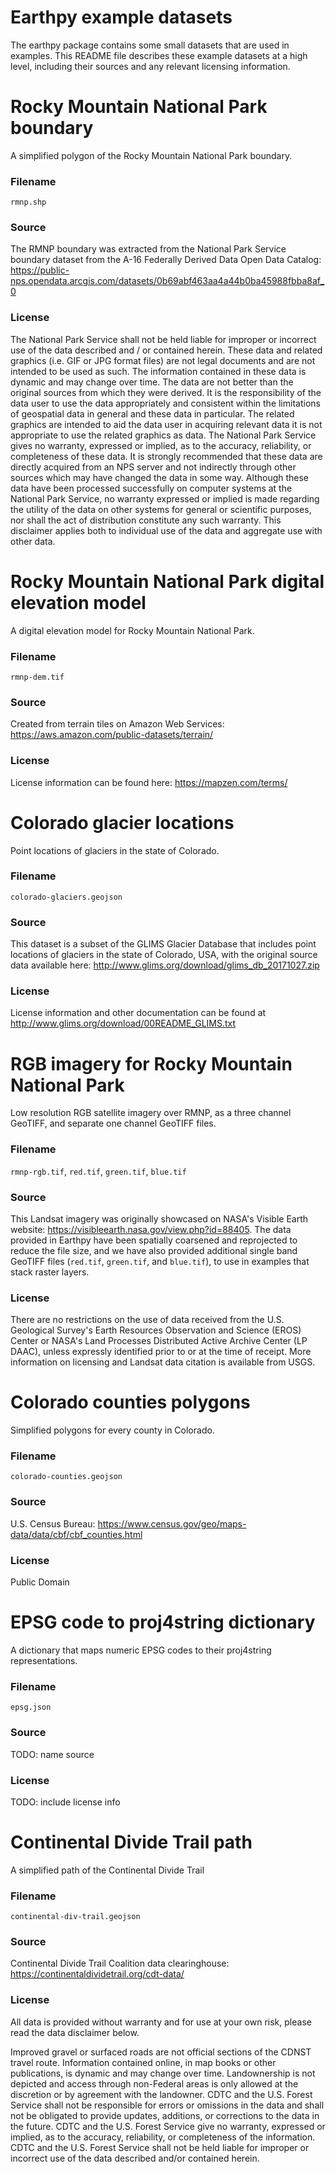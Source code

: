 Earthpy example datasets
========================

The earthpy package contains some small datasets that are used in examples.
This README file describes these example datasets at a high level, including
their sources and any relevant licensing information.


# Rocky Mountain National Park boundary

A simplified polygon of the Rocky Mountain National Park boundary.

### Filename

`rmnp.shp`

### Source

The RMNP boundary was extracted from the National Park Service boundary
dataset from the A-16 Federally Derived Data Open Data Catalog:
https://public-nps.opendata.arcgis.com/datasets/0b69abf463aa4a44b0ba45988fbba8af_0

### License

The National Park Service shall not be held liable for improper or incorrect
use of the data described and / or contained herein. These data and related
graphics (i.e. GIF or JPG format files) are not legal documents and are not
intended to be used as such. The information contained in these data is dynamic
and may change over time. The data are not better than the original sources
from which they were derived. It is the responsibility of the data user to use
the data appropriately and consistent within the limitations of geospatial data
in general and these data in particular. The related graphics are intended to
aid the data user in acquiring relevant data it is not appropriate to use the
related graphics as data. The National Park Service gives no warranty,
expressed or implied, as to the accuracy, reliability, or completeness of these
data. It is strongly recommended that these data are directly acquired from an
NPS server and not indirectly through other sources which may have changed the
data in some way. Although these data have been processed successfully on
computer systems at the National Park Service, no warranty expressed or implied
is made regarding the utility of the data on other systems for general or
scientific purposes, nor shall the act of distribution constitute any such
warranty. This disclaimer applies both to individual use of the data and
aggregate use with other data.



# Rocky Mountain National Park digital elevation model

A digital elevation model for Rocky Mountain National Park.

### Filename

`rmnp-dem.tif`

### Source

Created from terrain tiles on Amazon Web Services:
https://aws.amazon.com/public-datasets/terrain/

### License

License information can be found here: https://mapzen.com/terms/



# Colorado glacier locations

Point locations of glaciers in the state of Colorado.

### Filename

`colorado-glaciers.geojson`

### Source

This dataset is a subset of the GLIMS Glacier Database that includes
point locations of glaciers in the state of Colorado, USA, with the original
source data available here:
http://www.glims.org/download/glims_db_20171027.zip

### License

License information and other documentation can be found at
http://www.glims.org/download/00README_GLIMS.txt



# RGB imagery for Rocky Mountain National Park

Low resolution RGB satellite imagery over RMNP, as a three channel GeoTIFF, and
separate one channel GeoTIFF files.

### Filename

`rmnp-rgb.tif`, `red.tif`, `green.tif`, `blue.tif`

### Source

This Landsat imagery was originally showcased on NASA's Visible Earth website:
https://visibleearth.nasa.gov/view.php?id=88405.
The data provided in Earthpy have been spatially coarsened and reprojected to
reduce the file size, and we have also provided additional single band GeoTIFF
files (`red.tif`, `green.tif`, and `blue.tif`), to use in examples that stack
raster layers.

### License

There are no restrictions on the use of data received from the U.S. Geological
Survey's Earth Resources Observation and Science (EROS) Center or NASA's Land
Processes Distributed Active Archive Center (LP DAAC), unless expressly
identified prior to or at the time of receipt. More information on licensing
and Landsat data citation is available from USGS.



# Colorado counties polygons

Simplified polygons for every county in Colorado.

### Filename

`colorado-counties.geojson`

### Source

U.S. Census Bureau: https://www.census.gov/geo/maps-data/data/cbf/cbf_counties.html

### License

Public Domain



# EPSG code to proj4string dictionary

A dictionary that maps numeric EPSG codes to their proj4string representations.

### Filename

`epsg.json`

### Source

TODO: name source

### License

TODO: include license info



# Continental Divide Trail path

A simplified path of the Continental Divide Trail

### Filename

`continental-div-trail.geojson`

### Source

Continental Divide Trail Coalition data clearinghouse:
https://continentaldividetrail.org/cdt-data/

### License

All data is provided without warranty and for use at your own risk, please read
the data disclaimer below.

Improved gravel or surfaced roads are not official sections of the CDNST travel
route.  Information contained online, in map books or other publications, is
dynamic and may change over time. Landownership is not depicted and access
through non-Federal areas is only allowed at the discretion or by agreement
with the landowner. CDTC and the U.S. Forest Service shall not be responsible
for errors or omissions in the data and shall not be obligated to provide
updates, additions, or corrections to the data in the future. CDTC and the U.S.
Forest Service give no warranty, expressed or implied, as to the accuracy,
reliability, or completeness of the information. CDTC and the U.S. Forest
Service shall not be held liable for improper or incorrect use of the data
described and/or contained herein.
